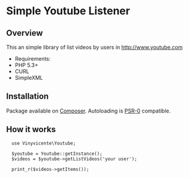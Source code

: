 # Simple Youtube Listener #


## Overview ##

This an simple library of list videos by users in http://www.youtube.com

- Requirements:
 - PHP 5.3+
 - CURL
 - SimpleXML

## Installation ##

Package available on [Composer](http://packagist.org/packages/vinyvicente/simple-youtube-listener). Autoloading is [PSR-0](https://github.com/php-fig/fig-standards/blob/master/accepted/PSR-0.md) compatible.

## How it works ##

      use Vinyvicente\Youtube;
      
      $youtube = Youtube::getInstance();
      $videos = $youtube->getListVideos('your user');
      
      print_r($videos->getItems());
     
